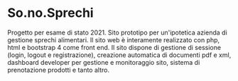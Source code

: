 # So.no.Sprechi
Progetto per esame di stato 2021. Sito prototipo per un'ipotetica azienda di gestione sprechi alimentari. Il sito web è interamente realizzato con php, html e bootstrap 4 come front end. Il sito dispone di gestione di sessione (login, logout e registrazione), creazione automatica di documenti pdf e xml, dashboard developer per gestione e monitoraggio sito, sistema di prenotazione prodotti e tanto altro.

